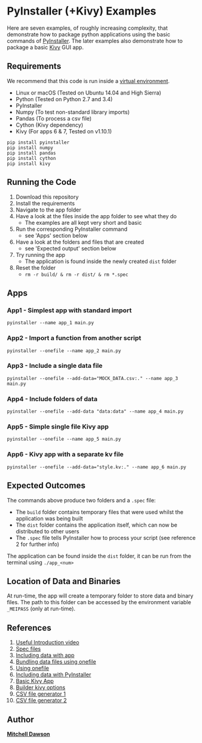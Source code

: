 # PyInstaller (+Kivy) Examples
Here are seven examples, of roughly increasing complexity, that demonstrate how to package python applications using the basic commands of [PyInstaller](https://www.pyinstaller.org/). The later examples also demonstrate how to package a basic [Kivy](https://kivy.org/) GUI app.


## Requirements
We recommend that this code is run inside a [virtual environment](https://www.pythonforbeginners.com/basics/how-to-use-python-virtualenv/).

- Linux or macOS (Tested on Ubuntu 14.04 and High Sierra)
- Python (Tested on Python 2.7 and 3.4) 
- PyInstaller
- Numpy (To test non-standard library imports)
- Pandas (To process a csv file)
- Cython (Kivy dependency)
- Kivy (For apps 6 & 7, Tested on v1.10.1)
```
pip install pyinstaller
pip install numpy
pip install pandas
pip install cython
pip install kivy
```

## Running the Code
1. Download this repository
2. Install the requirements
3. Navigate to the app folder
4. Have a look at the files inside the app folder to see what they do 
   - The examples are all kept very short and basic
5. Run the corresponding PyInstaller command 
   - see 'Apps' section below
6. Have a look at the folders and files that are created 
    - see 'Expected output' section below
7. Try running the app 
    - The application is found inside the newly created `dist` folder
8. Reset the folder
    - `rm -r build/ & rm -r dist/ & rm *.spec`


## Apps

### App1 - Simplest app with standard import
```
pyinstaller --name app_1 main.py
```

### App2 - Import a function from another script
```
pyinstaller --onefile --name app_2 main.py
```

### App3 - Include a single data file
```
pyinstaller --onefile --add-data="MOCK_DATA.csv:." --name app_3 main.py
```

### App4 - Include folders of data
```
pyinstaller --onefile --add-data "data:data" --name app_4 main.py
```

### App5 - Simple single file Kivy app 
```
pyinstaller --onefile --name app_5 main.py
```

### App6 - Kivy app with a separate kv file
```
pyinstaller --onefile --add-data="style.kv:." --name app_6 main.py
```

## Expected Outcomes
The commands above produce two folders and a `.spec` file:
- The `build` folder contains temporary files that were used whilst the application was being built
- The `dist` folder contains the application itself, which can now be distributed to other users
- The `.spec` file tells PyInstaller how to process your script (see reference 2 for further info)

The application can be found inside the `dist` folder, it can be run from the terminal using `./app_<num>`

## Location of Data and Binaries
At run-time, the app will create a temporary folder to store data and binary files. The path to this folder can be accessed by the environment variable `_MEIPASS` (only at run-time).

## References
1. [Useful Introduction video](https://www.youtube.com/watch?v=tOTLqUQC-k0)
2. [Spec files](https://pythonhosted.org/PyInstaller/spec-files.html)
3. [Including data with app](https://pyinstaller.readthedocs.io/en/v3.3.1/spec-files.html)
4. [Bundling data files using onefile](https://stackoverflow.com/questions/7674790/bundling-data-files-with-pyinstaller-onefile)
5. [Using onefile](https://stackoverflow.com/questions/51455765/build-multiple-py-files-into-a-single-executable-file-using-pyinstaller)
6. [Including data with PyInstaller](https://stackoverflow.com/questions/41870727/pyinstaller-adding-data-files)
7. [Basic Kivy App](https://kivy.org/doc/stable/guide/basic.html)
8. [Builder kivy options](https://kivy.org/doc/stable/guide/lang.html)
9. [CSV file generator 1](https://www.mockaroo.com/)
10. [CSV file generator 2](https://onlinerandomtools.com/generate-random-csv)

## Author
**[Mitchell Dawson](http://www.dtc.ox.ac.uk/people/14/dawsonm/)**
